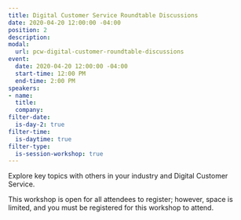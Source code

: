 ```yaml
---
title: Digital Customer Service Roundtable Discussions
date: 2020-04-20 12:00:00 -04:00
position: 2
description: 
modal:
  url: pcw-digital-customer-roundtable-discussions
event:
  date: 2020-04-20 12:00:00 -04:00
  start-time: 12:00 PM
  end-time: 2:00 PM
speakers:
- name: 
  title: 
  company: 
filter-date:
  is-day-2: true
filter-time:
  is-daytime: true
filter-type:
  is-session-workshop: true
---
```


Explore key topics with others in your industry and Digital Customer Service.

This workshop is open for all attendees to register; however, space is limited, and you must be registered for this workshop to attend.
